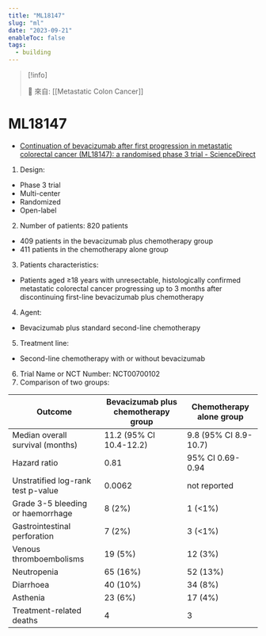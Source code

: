 ```yaml
---
title: "ML18147"
slug: "ml"
date: "2023-09-21"
enableToc: false
tags:
  - building
---
```


> [!info]
>
> 🌱 來自: [[Metastatic Colon Cancer]]

# ML18147

- [Continuation of bevacizumab after first progression in metastatic colorectal cancer (ML18147): a randomised phase 3 trial - ScienceDirect](https://www-sciencedirect-com.autorpa.kfsyscc.org/science/article/abs/pii/S1470204512704771?via%3Dihub)

1. Design:

- Phase 3 trial
- Multi-center
- Randomized
- Open-label

2. Number of patients: 820 patients

- 409 patients in the bevacizumab plus chemotherapy group
- 411 patients in the chemotherapy alone group

3. Patients characteristics:

- Patients aged ≥18 years with unresectable, histologically confirmed metastatic colorectal cancer progressing up to 3 months after discontinuing first-line bevacizumab plus chemotherapy

4. Agent:

- Bevacizumab plus standard second-line chemotherapy

5. Treatment line:

- Second-line chemotherapy with or without bevacizumab

6. Trial Name or NCT Number: NCT00700102
7. Comparison of two groups:

| Outcome | Bevacizumab plus chemotherapy group | Chemotherapy alone group |
| --- | --- | --- |
| Median overall survival (months) | 11.2 (95% CI 10.4-12.2) | 9.8 (95% CI 8.9-10.7) |
| Hazard ratio | 0.81 | 95% CI 0.69-0.94 |
| Unstratified log-rank test p-value | 0.0062 | not reported |
| Grade 3-5 bleeding or haemorrhage | 8 (2%) | 1 (<1%) |
| Gastrointestinal perforation | 7 (2%) | 3 (<1%) |
| Venous thromboembolisms | 19 (5%) | 12 (3%) |
| Neutropenia | 65 (16%) | 52 (13%) |
| Diarrhoea | 40 (10%) | 34 (8%) |
| Asthenia | 23 (6%) | 17 (4%) |
| Treatment-related deaths | 4 | 3 |
